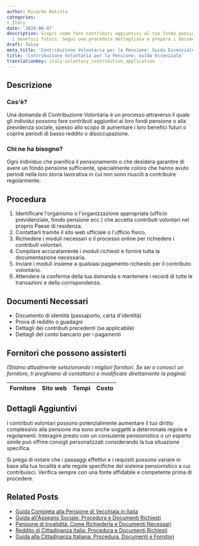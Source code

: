 ```yaml
---
author: Ricardo Batista
categories:
- Italy
date: '2024-06-07'
description: Scopri come fare contributi aggiuntivi al tuo fondo pensione per migliorare
  i benefici futuri. Segui una procedura dettagliata e prepara i documenti necessari.
draft: false
meta_title: 'Contribuzione Volontaria per la Pensione: Guida Essenziale'
title: 'Contribuzione Volontaria per la Pensione: Guida Essenziale'
translationKey: italy-voluntary_contribution_application
---
```



## Descrizione
### Cos'è?
Una domanda di Contribuzione Volontaria è un processo attraverso il quale gli individui possono fare contributi aggiuntivi ai loro fondi pensione o alla previdenza sociale, spesso allo scopo di aumentare i loro benefici futuri o coprire periodi di basso reddito o disoccupazione.

### Chi ne ha bisogno?
Ogni individuo che pianifica il pensionamento o che desidera garantire di avere un fondo pensione sufficiente, specialmente coloro che hanno avuto periodi nella loro storia lavorativa in cui non sono riusciti a contribuire regolarmente.

## Procedura
1. Identificare l'organismo o l'organizzazione appropriata (ufficio previdenziale, fondo pensione ecc.) che accetta contributi volontari nel proprio Paese di residenza.
2. Contattarli tramite il sito web ufficiale o l'ufficio fisico.
3. Richiedere i moduli necessari o il processo online per richiedere i contributi volontari.
4. Compilare accuratamente i moduli richiesti e fornire tutta la documentazione necessaria.
5. Inviare i moduli insieme a qualsiasi pagamento richiesto per il contributo volontario.
6. Attendere la conferma della tua domanda e mantenere i record di tutte le transazioni e della corrispondenza.

## Documenti Necessari
- Documento di identità (passaporto, carta d'identità)
- Prova di reddito o guadagni
- Dettagli dei contributi precedenti (se applicabile)
- Dettagli del conto bancario per i pagamenti

## Fornitori che possono assisterti
_(Stiamo attualmente selezionando i migliori fornitori. Se sei o conosci un fornitore, ti preghiamo di contattarci o modificare direttamente la pagina)_

| Fornitore       |     Sito web    |     Tempi        |       Costo      |
| :-------------: | :-------------: |  :-------------: | :-------------: |

## Dettagli Aggiuntivi
I contributi volontari possono potenzialmente aumentare il tuo diritto complessivo alla pensione ma sono anche soggetti a determinate regole e regolamenti. Interagire presto con un consulente pensionistico o un esperto simile può offrire consigli personalizzati considerando la tua situazione specifica.

Si prega di notare che i passaggi effettivi e i requisiti possono variare in base alla tua località e alle regole specifiche del sistema pensionistico a cui contribuisci. Verifica sempre con una fonte affidabile e competente prima di procedere.


## Related Posts

- [Guida Completa alla Pensione di Vecchiaia in Italia](https://tramitit.com/it/guides/italy/domanda_di_pensione_di_vecchiaia/)
- [Guida all'Assegno Sociale: Procedura e Documenti Richiesti](https://tramitit.com/it/guides/italy/domanda_di_assegno_sociale/)
- [Pensione di Invalidità: Come Richiederla e Documenti Necessari](https://tramitit.com/it/guides/italy/domanda_di_pensione_di_invalidita/)
- [Reddito di Cittadinanza Italia: Procedura e Documenti Richiesti](https://tramitit.com/it/guides/italy/domanda_di_sostegno_al_reddito/)
- [Guida alla Cittadinanza Italiana: Procedura, Documenti e Fornitori](https://tramitit.com/it/guides/italy/richiesta_di_cittadinanza_italiana/)